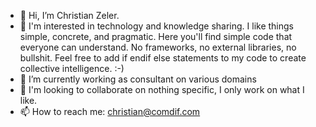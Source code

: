 - 👋 Hi, I’m Christian Zeler.
- 👀 I'm interested in technology and knowledge sharing. I like things simple, concrete, and pragmatic. Here you'll find simple code that everyone can understand. No frameworks, no external libraries, no bullshit. Feel free to add if endif else statements to my code to create collective intelligence. :-)
- 🌱 I’m currently working as consultant on various domains
- 💞️ I'm looking to collaborate on nothing specific, I only work on what I like.
- 📫 How to reach me: christian@comdif.com

<!---
comdif/comdif is a ✨ special ✨ repository because its `README.md` (this file) appears on your GitHub profile.
You can click the Preview link to take a look at your changes.
--->
